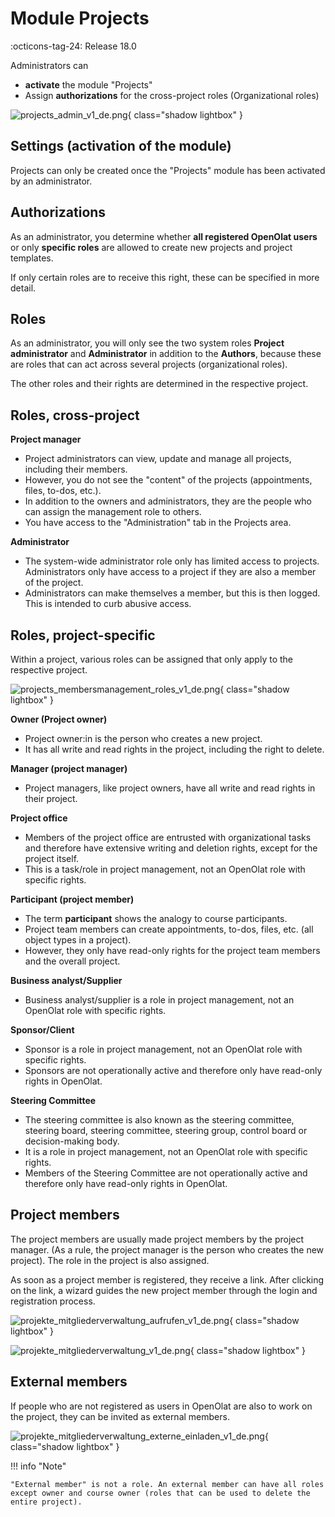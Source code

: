 # Module Projects

:octicons-tag-24: Release 18.0

Administrators can

* **activate** the module "Projects"
* Assign **authorizations** for the cross-project roles (Organizational roles)

![projects_admin_v1_de.png](assets/projects_admin_v1_de.png){ class="shadow lightbox" }

## Settings (activation of the module)

Projects can only be created once the "Projects" module has been activated by an administrator.

## Authorizations

As an administrator, you determine whether **all registered OpenOlat users** or only **specific roles** are allowed to create new projects and project templates.

If only certain roles are to receive this right, these can be specified in more detail.

## Roles

As an administrator, you will only see the two system roles **Project administrator** and **Administrator** in addition to the **Authors**, because these are roles that can act across several projects (organizational roles).

The other roles and their rights are determined in the respective project.

## Roles, cross-project

**Project manager**

* Project administrators can view, update and manage all projects, including their members.
* However, you do not see the "content" of the projects (appointments, files, to-dos, etc.).
* In addition to the owners and administrators, they are the people who can assign the management role to others.
* You have access to the "Administration" tab in the Projects area.

**Administrator**

* The system-wide administrator role only has limited access to projects. Administrators only have access to a project if they are also a member of the project.
* Administrators can make themselves a member, but this is then logged. This is intended to curb abusive access.

## Roles, project-specific

Within a project, various roles can be assigned that only apply to the respective project.

![projects_membersmanagement_roles_v1_de.png](assets/projects_membersmanagement_roles_v1_de.png){ class="shadow lightbox" }

**Owner (Project owner)**

* Project owner:in is the person who creates a new project.
* It has all write and read rights in the project, including the right to delete.

**Manager (project manager)**

* Project managers, like project owners, have all write and read rights in their project.

**Project office**

* Members of the project office are entrusted with organizational tasks and therefore have extensive writing and deletion rights, except for the project itself.
* This is a task/role in project management, not an OpenOlat role with specific rights.

**Participant (project member)**

* The term **participant** shows the analogy to course participants.
* Project team members can create appointments, to-dos, files, etc. (all object types in a project).
* However, they only have read-only rights for the project team members and the overall project.

**Business analyst/Supplier**

* Business analyst/supplier is a role in project management, not an OpenOlat role with specific rights.

**Sponsor/Client**

* Sponsor is a role in project management, not an OpenOlat role with specific rights.
* Sponsors are not operationally active and therefore only have read-only rights in OpenOlat.

**Steering Committee**

* The steering committee is also known as the steering committee, steering board, steering committee, steering group, control board or decision-making body.
* It is a role in project management, not an OpenOlat role with specific rights.
* Members of the Steering Committee are not operationally active and therefore only have read-only rights in OpenOlat.

## Project members

The project members are usually made project members by the project manager. (As a rule, the project manager is the person who creates the new project). The role in the project is also assigned.

As soon as a project member is registered, they receive a link. After clicking on the link, a wizard guides the new project member through the login and registration process.

![projekte_mitgliederverwaltung_aufrufen_v1_de.png](../administration/assets/projects_membersmanagement_open_v1_de.png){ class="shadow lightbox" }

![projekte_mitgliederverwaltung_v1_de.png](../administration/assets/projects_membersmanagements_members_v1_de.png){ class="shadow lightbox" }

## External members

If people who are not registered as users in OpenOlat are also to work on the project, they can be invited as external members.

![projekte_mitgliederverwaltung_externe_einladen_v1_de.png](../administration/assets/projects_membersmanagement_add_external_v1_de.png){ class="shadow lightbox" }

!!! info "Note"

    "External member" is not a role. An external member can have all roles except owner and course owner (roles that can be used to delete the entire project).

